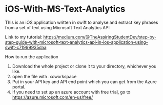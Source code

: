 # iOS-With-MS-Text-Analytics
This is an iOS application written in swift to analyse and extract key phrases from a set of text using Microsoft Text Analytics API


Link to my tutorial: https://medium.com/@TheAspiringStudentDev/step-by-step-guide-with-microsoft-text-analytics-api-in-ios-application-using-swift-c71999935daa


How to run the application

1. Download the whole project or clone it to your directory, whichever you like.
2. open the file with .xcworkspace
3. Put in your API key and API end point which you can get from the Azure portal.
4. If you need to set up an azure account with free trial, go to https://azure.microsoft.com/en-us/free/
